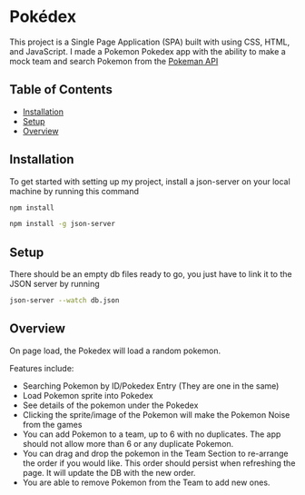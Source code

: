 # Pokédex

This project is a Single Page Application (SPA) built with using CSS, HTML, and JavaScript. I made a Pokemon Pokedex app with the ability to make a mock team and search Pokemon from the [Pokeman API](https://pokeapi.co/)

## Table of Contents

- [Installation](#installation)
- [Setup](#setup)
- [Overview](#overview)

## Installation

To get started with setting up my project, install a json-server on your local machine by running this command

```sh
npm install
```
```sh
npm install -g json-server
```
## Setup

There should be an empty db files ready to go, you just have to link it to the JSON server by running

```sh
json-server --watch db.json
```

## Overview

On page load, the Pokedex will load a random pokemon.

Features include: 
- Searching Pokemon by ID/Pokedex Entry (They are one in the same)
- Load Pokemon sprite into Pokedex
- See details of the pokemon under the Pokedex
- Clicking the sprite/image of the Pokemon will make the Pokemon Noise from the games
- You can add Pokemon to a team, up to 6 with no duplicates. The app should not allow more than 6 or any duplicate Pokemon.
- You can drag and drop the pokemon in the Team Section to re-arrange the order if you would like. This order should persist when refreshing the page. It will update the DB with the new order.
- You are able to remove Pokemon from the Team to add new ones.

 
